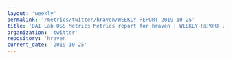 ```yaml
---
layout: 'weekly'
permalink: '/metrics/twitter/hraven/WEEKLY-REPORT-2019-10-25'
title: 'DAI Lab OSS Metrics Metrics report for hraven | WEEKLY-REPORT-2019-10-25'
organization: 'twitter'
repository: 'hraven'
current_date: '2019-10-25'
---
```

